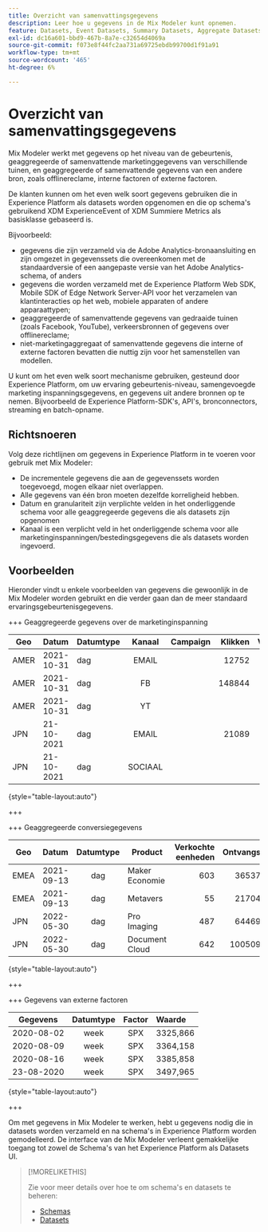 ```yaml
---
title: Overzicht van samenvattingsgegevens
description: Leer hoe u gegevens in de Mix Modeler kunt opnemen.
feature: Datasets, Event Datasets, Summary Datasets, Aggregate Datasets
exl-id: dc16a601-bbd9-467b-8a7e-c32654d4069a
source-git-commit: f073e8f44fc2aa731a69725ebdb99700d1f91a91
workflow-type: tm+mt
source-wordcount: '465'
ht-degree: 6%

---
```


# Overzicht van samenvattingsgegevens

Mix Modeler werkt met gegevens op het niveau van de gebeurtenis, geaggregeerde of samenvattende marketinggegevens van verschillende tuinen, en geaggregeerde of samenvattende gegevens van een andere bron, zoals offlinereclame, interne factoren of externe factoren.

De klanten kunnen om het even welk soort gegevens gebruiken die in Experience Platform als datasets worden opgenomen en die op schema&#39;s gebruikend XDM ExperienceEvent of XDM Summiere Metrics als basisklasse gebaseerd is.

Bijvoorbeeld:

* gegevens die zijn verzameld via de Adobe Analytics-bronaansluiting en zijn omgezet in gegevenssets die overeenkomen met de standaardversie of een aangepaste versie van het Adobe Analytics-schema, of anders
* gegevens die worden verzameld met de Experience Platform Web SDK, Mobile SDK of Edge Network Server-API voor het verzamelen van klantinteracties op het web, mobiele apparaten of andere apparaattypen;
* geaggregeerde of samenvattende gegevens van gedraaide tuinen (zoals Facebook, YouTube), verkeersbronnen of gegevens over offlinereclame;
* niet-marketingaggregaat of samenvattende gegevens die interne of externe factoren bevatten die nuttig zijn voor het samenstellen van modellen.

U kunt om het even welk soort mechanisme gebruiken, gesteund door Experience Platform, om uw ervaring gebeurtenis-niveau, samengevoegde marketing inspanningsgegevens, en gegevens uit andere bronnen op te nemen. Bijvoorbeeld de Experience Platform-SDK&#39;s, API&#39;s, bronconnectors, streaming en batch-opname.


## Richtsnoeren

Volg deze richtlijnen om gegevens in Experience Platform in te voeren voor gebruik met Mix Modeler:

* De incrementele gegevens die aan de gegevenssets worden toegevoegd, mogen elkaar niet overlappen.
* Alle gegevens van één bron moeten dezelfde korreligheid hebben.
* Datum en granulariteit zijn verplichte velden in het onderliggende schema voor alle geaggregeerde gegevens die als datasets zijn opgenomen
* Kanaal is een verplicht veld in het onderliggende schema voor alle marketinginspanningen/bestedingsgegevens die als datasets worden ingevoerd.


## Voorbeelden

Hieronder vindt u enkele voorbeelden van gegevens die gewoonlijk in de Mix Modeler worden gebruikt en die verder gaan dan de meer standaard ervaringsgebeurtenisgegevens.

+++ Geaggregeerde gegevens over de marketinginspanning

| Geo | Datum | Datumtype | Kanaal | Campaign | Klikken | Verkocht | Betrokkenheid | Impressie | Openen | Eigendom | Verzonden | Draaien |
|---|:--|---|:---:|---|--:|---|--:|---|---|---|--:|--:|
| AMER | 2021-10-31 | dag | EMAIL | | 12752 | | | | | | 1132945 | |
| AMER | 2021-10-31 | dag | FB | | 148844 | | | | | | | 42111 |
| AMER | 2021-10-31 | dag | YT | | | | 2314452 | | | | | 10540 |
| JPN | 21-10-2021 | dag | EMAIL | | 21089 | | | | | | 3283626 | |
| JPN | 21-10-2021 | dag | SOCIAAL | | | | 621 | | | | | 74512 |

{style="table-layout:auto"}

+++

+++ Geaggregeerde conversiegegevens

| Geo | Datum | Datumtype | Product | Verkochte eenheden | Ontvangsten |
|---|:---|:---:|---|--:|--:|
| EMEA | 2021-09-13 | dag | Maker Economie | 603 | 36537,68 |
| EMEA | 2021-09-13 | dag | Metavers | 55 | 21704,37 |
| JPN | 2022-05-30 | dag | Pro Imaging | 487 | 64469,60 |
| JPN | 2022-05-30 | dag | Document Cloud | 642 | 100509,07 |

{style="table-layout:auto"}

+++

+++ Gegevens van externe factoren

| Gegevens | Datumtype | Factor | Waarde |
|---|:---:|:---:|:---|
| 2020-08-02 | week | SPX | 3325,866 |
| 2020-08-09 | week | SPX | 3364,158 |
| 2020-08-16 | week | SPX | 3385,858 |
| 23-08-2020 | week | SPX | 3497,965 |

{style="table-layout:auto"}

+++

Om met gegevens in Mix Modeler te werken, hebt u gegevens nodig die in datasets worden verzameld en na schema&#39;s in Experience Platform worden gemodelleerd. De interface van de Mix Modeler verleent gemakkelijke toegang tot zowel de Schema&#39;s van het Experience Platform als Datasets UI.


>[!MORELIKETHIS]
>
>Zie voor meer details over hoe te om schema&#39;s en datasets te beheren:
>
>* [ Schemas ](schemas.md)
>* [ Datasets ](datasets.md)
